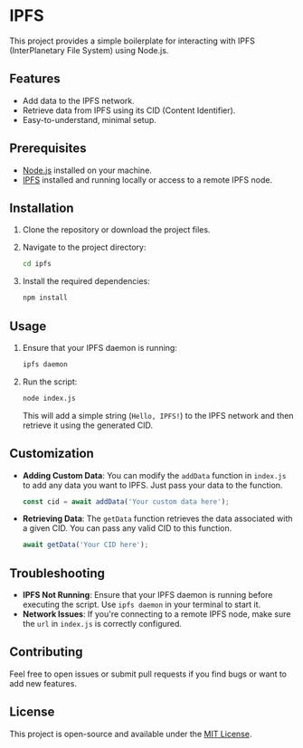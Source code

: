 # IPFS 

This project provides a simple boilerplate for interacting with IPFS (InterPlanetary File System) using Node.js.

## Features

- Add data to the IPFS network.
- Retrieve data from IPFS using its CID (Content Identifier).
- Easy-to-understand, minimal setup.

## Prerequisites

- [Node.js](https://nodejs.org/) installed on your machine.
- [IPFS](https://ipfs.io/) installed and running locally or access to a remote IPFS node.

## Installation

1. Clone the repository or download the project files.

2. Navigate to the project directory:

    ```bash
    cd ipfs
    ```

3. Install the required dependencies:

    ```bash
    npm install
    ```

## Usage

1. Ensure that your IPFS daemon is running:

    ```bash
    ipfs daemon
    ```

2. Run the script:

    ```bash
    node index.js
    ```

   This will add a simple string (`Hello, IPFS!`) to the IPFS network and then retrieve it using the generated CID.

## Customization

- **Adding Custom Data**: You can modify the `addData` function in `index.js` to add any data you want to IPFS. Just pass your data to the function.

    ```javascript
    const cid = await addData('Your custom data here');
    ```

- **Retrieving Data**: The `getData` function retrieves the data associated with a given CID. You can pass any valid CID to this function.

    ```javascript
    await getData('Your CID here');
    ```

## Troubleshooting

- **IPFS Not Running**: Ensure that your IPFS daemon is running before executing the script. Use `ipfs daemon` in your terminal to start it.
- **Network Issues**: If you're connecting to a remote IPFS node, make sure the `url` in `index.js` is correctly configured.

## Contributing

Feel free to open issues or submit pull requests if you find bugs or want to add new features.

## License

This project is open-source and available under the [MIT License](LICENSE).
